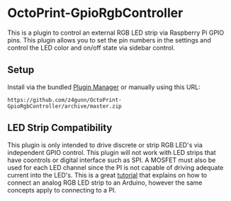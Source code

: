 # OctoPrint-GpioRgbController

This is a plugin to control an external RGB LED strip via Raspberry Pi GPIO pins.  This plugin allows you to set the pin numbers in the settings and control the LED color and on/off state via sidebar control.

## Setup

Install via the bundled [Plugin Manager](https://docs.octoprint.org/en/master/bundledplugins/pluginmanager.html)
or manually using this URL:

    https://github.com/z4gunn/OctoPrint-GpioRgbController/archive/master.zip


## LED Strip Compatibility

This plugin is only intended to drive discrete or strip RGB LED's via independent GPIO control.  This plugin will not work with LED strips that have coontrols or digital interface such as SPI.  A MOSFET must also be used for each LED channel since the PI is not capable of driving adequate current into the LED's.  This is a great [tutorial](https://learn.adafruit.com/rgb-led-strips) that explains on how to connect an analog RGB LED strip to an Arduino, however the same concepts apply to connecting to a PI.